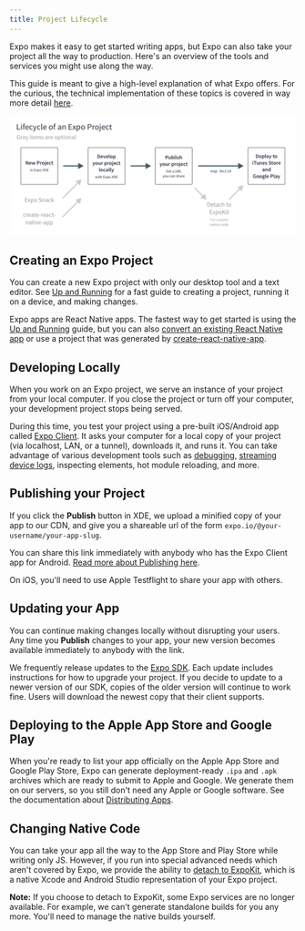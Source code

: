 ```yaml
---
title: Project Lifecycle
---
```


Expo makes it easy to get started writing apps, but Expo can also take your project all the way to production. Here's an overview of the tools and services you might use along the way.

This guide is meant to give a high-level explanation of what Expo offers. For the curious, the technical implementation of these topics is covered in way more detail [here](../guides/how-expo-works.html).

![](./project-lifecycle.png)

## Creating an Expo Project
You can create a new Expo project with only our desktop tool and a text editor. See [Up and Running](../guides/up-and-running.html) for a fast guide to creating a project, running it on a device, and making changes.

Expo apps are React Native apps. The fastest way to get started is using the [Up and Running](../guides/up-and-running.html) guide, but you can also [convert an existing React Native app](faq.html#how-do-i-get-my-existing-react-native-project-running-with-expo) or use a project that was generated by [create-react-native-app](https://github.com/react-community/create-react-native-app).

## Developing Locally
When you work on an Expo project, we serve an instance of your project from your local computer. If you close the project or turn off your computer, your development project stops being served.

During this time, you test your project using a pre-built iOS/Android app called [Expo Client](installation.html). It asks your computer for a local copy of your project (via localhost, LAN, or a tunnel), downloads it, and runs it. You can take advantage of various development tools such as [debugging](../guides/debugging.html), [streaming device logs](../guides/logging.html), inspecting elements, hot module reloading, and more.

## Publishing your Project
If you click the **Publish** button in XDE, we upload a minified copy of your app to our CDN, and give you a shareable url of the form `expo.io/@your-username/your-app-slug`.

You can share this link immediately with anybody who has the Expo Client app for Android. [Read more about Publishing here](../guides/publishing.html).

On iOS, you'll need to use Apple Testflight to share your app with others.

## Updating your App
You can continue making changes locally without disrupting your users. Any time you **Publish** changes to your app, your new version becomes available immediately to anybody with the link.

We frequently release updates to the [Expo SDK](../sdk/index.html). Each update includes instructions for how to upgrade your project. If you decide to update to a newer version of our SDK, copies of the older version will continue to work fine. Users will download the newest copy that their client supports.

## Deploying to the Apple App Store and Google Play
When you're ready to list your app officially on the Apple App Store and Google Play Store, Expo can generate deployment-ready `.ipa` and `.apk` archives which are ready to submit to Apple and Google. We generate them on our servers, so you still don't need any Apple or Google software. See the documentation about [Distributing Apps](../distribution/index.html).

## Changing Native Code
You can take your app all the way to the App Store and Play Store while writing only JS. However, if you run into special advanced needs which aren't covered by Expo, we provide the ability to [detach to ExpoKit](../expokit/index.html), which is a native Xcode and Android Studio representation of your Expo project.

**Note:** If you choose to detach to ExpoKit, some Expo services are no longer available. For example, we can't generate standalone builds for you any more. You'll need to manage the native builds yourself.